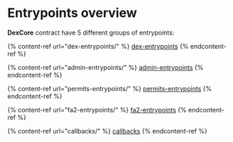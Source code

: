 # Entrypoints overview

**DexCore** contract have 5 different groups of entrypoints:

{% content-ref url="dex-entrypoints/" %}
[dex-entrypoints](dex-entrypoints/)
{% endcontent-ref %}

{% content-ref url="admin-entrypoints/" %}
[admin-entrypoints](admin-entrypoints/)
{% endcontent-ref %}

{% content-ref url="permits-entrypoints/" %}
[permits-entrypoints](permits-entrypoints/)
{% endcontent-ref %}

{% content-ref url="fa2-entrypoints/" %}
[fa2-entrypoints](fa2-entrypoints/)
{% endcontent-ref %}

{% content-ref url="callbacks/" %}
[callbacks](callbacks/)
{% endcontent-ref %}
